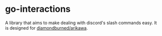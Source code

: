 # go-interactions

A library that aims to make dealing with discord's slash commands easy.
It is designed for [diamondburned/arikawa](https://github.com/diamondburned/arikawa).

